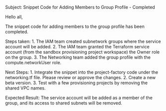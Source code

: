 Subject: Snippet Code for Adding Members to Group Profile - Completed

Hello all,

The snippet code for adding members to the group profile has been completed.

Steps taken:
	1.	The IAM team created subnetwork groups where the service account will be added.
	2.	The IAM team granted the Terraform service account (from the sandbox provisioning project workspace) the Owner role on the group.
	3.	The Networking team added the group profile with the compute.networkUser role.

Next Steps:
	1.	Integrate the snippet into the project-factory code under the networking.tf file. Please review or approve the changes.
	2.	Create a new beta version.
	3.	Test with a few provisioning projects by removing the shared VPC names.

Expected Result:
The service account will be added as a member of the group, and its access to shared subnets will be removed.
